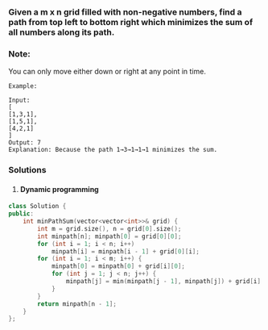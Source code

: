 ### Given a m x n grid filled with non-negative numbers, find a path from top left to bottom right which minimizes the sum of all numbers along its path.

### Note: 
You can only move either down or right at any point in time.

```
Example:

Input:
[
[1,3,1],
[1,5,1],
[4,2,1]
]
Output: 7
Explanation: Because the path 1→3→1→1→1 minimizes the sum.
```


### Solutions

1. #### Dynamic programming

```cpp
class Solution {
public:
    int minPathSum(vector<vector<int>>& grid) {
        int m = grid.size(), n = grid[0].size();
        int minpath[n]; minpath[0] = grid[0][0];
        for (int i = 1; i < n; i++)
            minpath[i] = minpath[i - 1] + grid[0][i];
        for (int i = 1; i < m; i++) {
            minpath[0] = minpath[0] + grid[i][0];
            for (int j = 1; j < n; j++) {
                minpath[j] = min(minpath[j - 1], minpath[j]) + grid[i][j];
            }
        }
        return minpath[n - 1];
    }
};
```